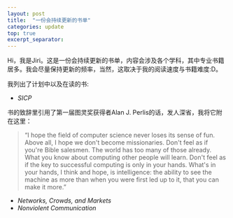 ```yaml
---
layout: post
title:  "一份会持续更新的书单"
categories: update
top: true
excerpt_separator: 
---
```

 
Hi，我是Jiri。这是一份会持续更新的书单，内容会涉及各个学科，其中专业书籍居多。我会尽量保持更新的频率，当然，这取决于我的阅读速度与书籍难度:D。

我列出了计划中以及在读的书:
- *SICP*

书的致辞里引用了第一届图灵奖获得者Alan J. Perlis的话，发人深省，我将它附在这里：
>“I hope the field of computer science never loses its sense of fun. Above all, I hope we don't become missionaries. Don't feel as if you're Bible salesmen. The world has too many of those already. What you know about computing other people will learn. Don't feel as if the key to successful computing is only in your hands. What's in your hands, I think and hope, is intelligence: the ability to see the machine as more than when you were first led up to it, that you can make it more.”  

- *Networks, Crowds, and Markets*
- *Nonviolent Communication*
